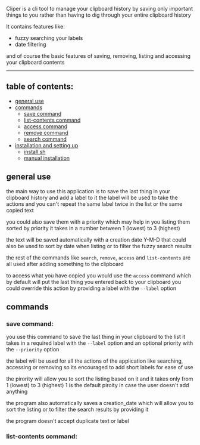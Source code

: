 Cliper is a cli tool to manage your clipboard history by saving only important things to you rather than having to
dig through your entire clipboard history

It contains features like:
- fuzzy searching your labels
- date filtering

and of course the basic features of saving, removing, listing and accessing your clipboard contents

---

## table of contents:
- [general use](#general-use)
- [commands](#commands)
  - [save command](#save-command)
  - [list-contents command](#list-contents-command)
  - [access command](#access-command)
  - [remove command](#remove-command)
  - [search command](#search-command)
- [installation and setting up](#installation-and-setting-up)
  - [install.sh](#install.sh)
  - [manual installation](#manual-installation)

## general use
the main way to use this application is to save the last thing in your clipboard history and add a label to it
the label will be used to take the actions and you can't repeat the same label twice in the list or the same 
copied text

you could also save them with a priority which may help in you listing them sorted by priority it takes in a
number between 1 (lowest) to 3 (highest)

the text will be saved automatically with a creation date Y-M-D that could also be used to sort by date when listing
or to filter the fuzzy search results

the rest of the commands like `search`, `remove`, `access` and `list-contents` are all used after adding something to the
clipboard

to access what you have copied you would use the `access` command which by default will put the last thing you entered 
back to your clipboard you could override this action by providing a label with the `--label` option

## commands
### save command:
  you use this command to save the last thing in your clipboard to the list it takes in a required label
  with the `--label` option and an optional priority with the `--priority` option
  
  the label will be used for all the actions of the application like searching, accessing or removing 
  so its encouraged to add short labels for ease of use
  
  the pirority will allow you to sort the listing based on it and it takes only from 1 (lowest) to 3 (highest)
  1 is the default piroity in case the user doesn't add anything
  
  the program also automatically saves a creation_date which will allow you to sort the listing or to filter
  the search results by providing it
  
  the program doesn't accept duplicate text or label

### list-contents command:
  
